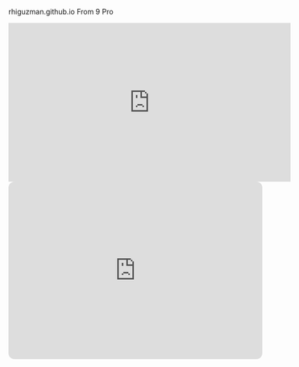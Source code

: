rhiguzman.github.io
From 9 Pro

<iframe width="560" height="315" src="https://www.youtube.com/embed/RAmZ2C-C8v8?si=tuAOeOo2BFP1-DXj" title="YouTube video player" frameborder="0" allow="accelerometer; autoplay; clipboard-write; encrypted-media; gyroscope; picture-in-picture; web-share" allowfullscreen></iframe>

<iframe style="border-radius:12px" src="https://open.spotify.com/embed/playlist/7LrV5gZaTefkigIAcxwitq?utm_source=generator" width="100%" height="352" frameBorder="0" allowfullscreen="" allow="autoplay; clipboard-write; encrypted-media; fullscreen; picture-in-picture" loading="lazy"></iframe>
